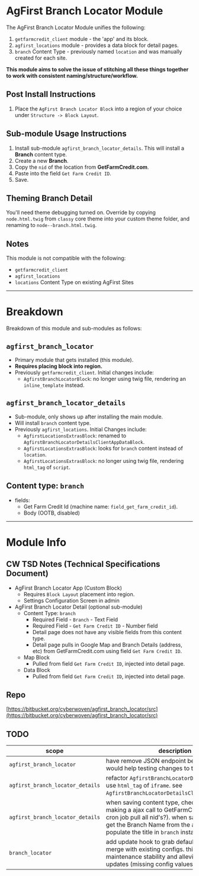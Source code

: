 # AgFirst Branch Locator Module

The AgFirst Branch Locator Module unifies the following:

1. `getfarmcredit_client` module - the 'app' and its block.
2. `agfirst_locations` module - provides a data block for detail pages.
3. `branch` Content Type - previously named `location` and was manually created for each site.

**This module aims to solve the issue of stitching all these things together to work with consistent naming/structure/workflow.**

## Post Install Instructions
  1. Place the `AgFirst Branch Locator Block` into a region of your choice under `Structure -> Block Layout`.

## Sub-module Usage Instructions
  1. Install sub-module `agfirst_branch_locator_details`. This will install a **Branch** content type.
  2. Create a new **Branch**.
  3. Copy the `nid` of the location from **GetFarmCredit.com**.
  4. Paste into the field `Get Farm Credit ID`.
  5. Save.

## Theming Branch Detail
You'll need theme debugging turned on. Override by copying `node.html.twig` from `classy` core theme into your custom theme folder, and renaming to `node--branch.html.twig`.

## Notes
This module is not compatible with the following:

* `getfarmcredit_client`
* `agfirst_locations`
* `locations` Content Type on existing AgFirst Sites

----------------------------------------------------------------------------------------------------

# Breakdown
Breakdown of this module and sub-modules as follows:

## `agfirst_branch_locator`
  * Primary module that gets installed (this module).
  * **Requires placing block into region.**
  * Previously `getfarmcredit_client`. Initial changes include:
    * `AgfirstBranchLocatorBlock`: no longer using twig file, rendering an `inline_template` instead.

## `agfirst_branch_locator_details`
  * Sub-module, only shows up after installing the main module.
  * Will install `branch` content type.
  * Previously `agfirst_locations`. Initial Changes include:
    * `AgfirstLocationsExtrasBlock`: renamed to `AgfirstBranchLocatorDetailsClientAppDataBlock`.
    * `AgfirstLocationsExtrasBlock`: looks for `branch` content instead of `location`.
    * `AgfirstLocationsExtrasBlock`: no longer using twig file, rendering `html_tag` of `script`.

## Content type: `branch`
  * fields:
    * Get Farm Credit Id (machine name: `field_get_farm_credit_id`).
    * Body (OOTB, disabled)

----------------------------------------------------------------------------------------------------

# Module Info

## CW TSD Notes (Technical Specifications Document)

* AgFirst Branch Locator App (Custom Block)
  * Requires `Block Layout` placement into region.
  * Settings Configuration Screen in admin
* AgFirst Branch Locator Detail (optional sub-module)
  * Content Type: `branch`
    * Required Field - `Branch` - Text Field
    * Required Field - `Get Farm Credit ID` - Number field
    * Detail page does not have any visible fields from this content type.
    * Detail page pulls in Google Map and Branch Details (address, etc) from GetFarmCredit.com using field `Get Farm Credit ID`.
  * Map Block
    * Pulled from field `Get Farm Credit ID`, injected into detail page.
  * Data Block
    * Pulled from field `Get Farm Credit ID`, injected into detail page.

## Repo
[https://bitbucket.org/cyberwoven/agfirst_branch_locator/src](https://bitbucket.org/cyberwoven/agfirst_branch_locator/src)

## TODO
scope | description
------|-------------
`agfirst_branch_locator` | have remove JSON endpoint be configurable. would help testing changes to the API.
`agfirst_branch_locator_details` | refactor `AgfirstBranchLocatorDetailsMapBlock` to use `html_tag` of `iframe`. see `AgfirstBranchLocatorDetailsClientAppDataBlock`.
`agfirst_branch_locator_details` | when saving content type, check if valid `nid` by making a ajax call to GetFarmCredit.com. (or cron job pull all nid's?). when saving could also get the Branch Name from the ajax call and populate the title in `branch` instance?
`branch_locator` | add update hook to grab defaults of configs and merge with existing configs. this will improve maintenance stability and alleviate post-module updates (missing config values, etc).
